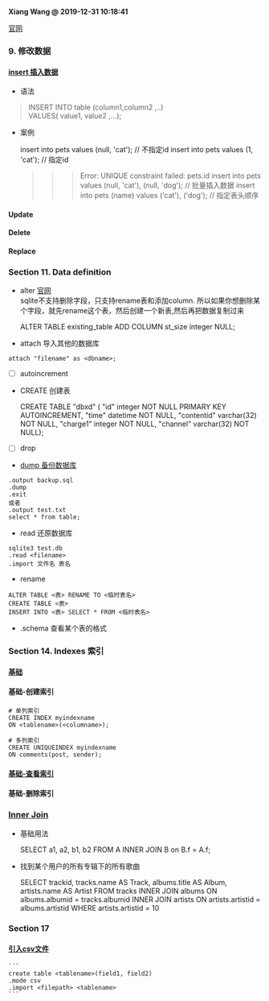 **Xiang Wang @ 2019-12-31 10:18:41**

[官网](http://www.sqlitetutorial.net/)

### 9. 修改数据
#### [insert 插入数据](https://www.sqlitetutorial.net/sqlite-insert/)
* 语法
> INSERT INTO table (column1,column2 ,..)  
VALUES( value1,	value2 ,...);
* 案例


    insert into pets values (null, 'cat'); // 不指定id
    insert into pets values (1, 'cat');  // 指定id
    >>> Error: UNIQUE constraint failed: pets.id
    insert into pets values (null, 'cat'), (null, 'dog');  // 批量插入数据
    insert into pets (name) values ('cat'), ('dog');  // 指定表头顺序

#### Update
#### Delete
#### Replace

### Section 11. Data definition
* alter
[官网](http://www.sqlitetutorial.net/sqlite-alter-table/)  
sqlite不支持删除字段，只支持rename表和添加column. 所以如果你想删除某个字段，就先rename这个表，然后创建一个新表,然后再把数据复制过来


    ALTER TABLE existing_table ADD COLUMN st_size integer NULL;

* attach
导入其他的数据库
```
attach "filename" as <dbname>;
```
* [ ] autoincrement
* CREATE 创建表


    CREATE TABLE "dbxd" (
    "id" integer NOT NULL PRIMARY KEY AUTOINCREMENT, 
    "time" datetime NOT NULL, 
    "contentid" varchar(32) NOT NULL,
    "charge1" integer NOT NULL, 
    "channel" varchar(32) NOT NULL);  

* [ ] drop
* [dump 备份数据库](http://www.sqlitetutorial.net/sqlite-dump/)
```
.output backup.sql
.dump
.exit
或者
.output test.txt
select * from table;
```
* read 还原数据库
```
sqlite3 test.db
.read <filename>
.import 文件名 表名
```
* rename
```
ALTER TABLE <表> RENAME TO <临时表名>
CREATE TABLE <表>
INSERT INTO <表> SELECT * FROM <临时表名>
```
* .schema
查看某个表的格式  

### Section 14. Indexes 索引
#### [基础](https://www.sqlitetutorial.net/sqlite-index/)
#### 基础-创建索引

    # 单列索引
    CREATE INDEX myindexname
    ON <tablename>(<columname>);

    # 多列索引
    CREATE UNIQUEINDEX myindexname
    ON comments(post, sender);


#### [基础-查看索引](https://www.sqlitetutorial.net/sqlite-index/#shcb-language-14)
#### 基础-删除索引

### [Inner Join](https://www.sqlitetutorial.net/sqlite-inner-join/)
* 基础用法


    SELECT a1, a2, b1, b2
    FROM A
    INNER JOIN B on B.f = A.f;

* 找到某个用户的所有专辑下的所有歌曲


    SELECT
        trackid,
        tracks.name AS Track,
        albums.title AS Album,
        artists.name AS Artist
    FROM
        tracks
    INNER JOIN albums ON albums.albumid = tracks.albumid
    INNER JOIN artists ON artists.artistid = albums.artistid
    WHERE
        artists.artistid = 10

### Section 17
#### [引入csv文件](https://www.sqlitetutorial.net/sqlite-import-csv/)


    ```
    create table <tablename>(field1, field2)
    .mode csv
    .import <filepath> <tablename>
    ```
